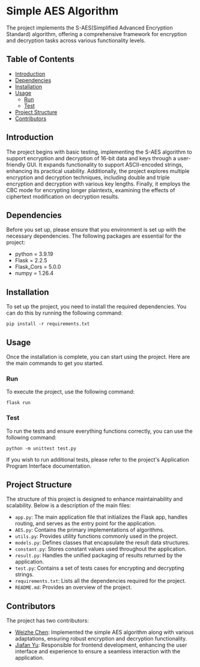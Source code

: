 # Simple AES Algorithm

The project implements the S-AES(Simplified Advanced Encryption Standard) algorithm,
offering a comprehensive framework for encryption and decryption tasks across various
functionality levels.

## Table of Contents

- [Introduction](#introduction)
- [Dependencies](#dependencies)
- [Installation](#installation)
- [Usage](#usage)
    - [Run](#run)
    - [Test](#test)
- [Project Structure](#project-structure)
- [Contributors](#contributors)

## Introduction

The project begins with basic testing, implementing the S-AES algorithm to support encryption and decryption
of 16-bit data and keys through a user-friendly GUI. It expands functionality to support ASCII-encoded
strings, enhancing its practical usability. Additionally, the project explores multiple encryption
and decryption techniques, including double and triple encryption and decryption with various key lengths.
Finally, it employs the CBC mode for encrypting longer plaintexts, examining the effects of ciphertext
modification on decryption results.

## Dependencies

Before you set up, please ensure that you environment is set up with the necessary dependencies. The following
packages are essential for the project:

- python = 3.9.19
- Flask = 2.2.5
- Flask_Cors = 5.0.0
- numpy = 1.26.4

## Installation

To set up the project, you need to install the required dependencies. You can do this by running the following command:

```
pip install -r requirements.txt
```

## Usage

Once the installation is complete, you can start using the project. Here are the main commands to get you started.

### Run

To execute the project, use the following command:

```
flask run
```

### Test

To run the tests and ensure everything functions correctly, you can use the following command:

```
python -m unittest test.py
```

If you wish to run additional tests, please refer to the project's Application Program Interface documentation.

## Project Structure

The structure of this project is designed to enhance maintainability and scalability. Below is a description of the main
files:

- `app.py`: The main application file that initializes the Flask app, handles routing, and serves as the entry point for
  the application.
- `AES.py`: Contains the primary implementations of algorithms.
- `utils.py`: Provides utility functions commonly used in the project.
- `models.py`: Defines classes that encapsulate the result data structures.
- `constant.py`: Stores constant values used throughout the application.
- `result.py`: Handles the unified packaging of results returned by the application.
- `test.py`: Contains a set of tests cases for encrypting and decrypting strings.
- `requirements.txt`: Lists all the dependencies required for the project.
- `README.md`: Provides an overview of the project.

## Contributors

The project has two contributors:

- [Weizhe Chen](https://github.com/star-night-rain): Implemented the simple AES algorithm along with various
  adaptations, ensuring robust encryption and
  decryption functionality.
- [Jiafan Yu](https://github.com/NoTalentPlayer): Responsible for frontend development, enhancing the user interface and
  experience to ensure a seamless
  interaction with the application.
